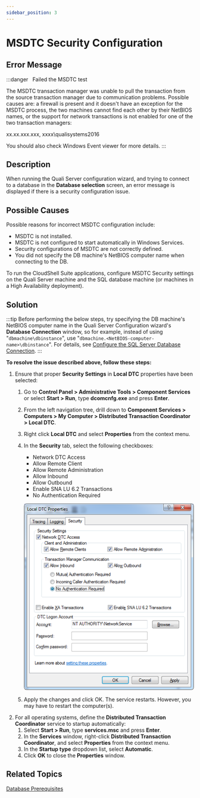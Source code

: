 ```yaml
---
sidebar_position: 3
---
```


# MSDTC Security Configuration

## Error Message

:::danger &nbsp;
Failed the MSDTC test

The MSDTC transaction manager was unable to pull the transaction from the source transaction manager due to communication problems. Possible causes are: a firewall is present and it doesn't have an exception for the MSDTC process, the two machines cannot find each other by their NetBIOS names, or the support for network transactions is not enabled for one of the two transaction managers:

xx.xx.xxx.xxx, xxxx\\qualisystems2016

You should also check Windows Event viewer for more details.
:::

## Description

When running the Quali Server configuration wizard, and trying to connect to a database in the **Database selection** screen, an error message is displayed if there is a security configuration issue.

## Possible Causes

Possible reasons for incorrect MSDTC configuration include:

- MSDTC is not installed.
- MSDTC is not configured to start automatically in Windows Services.
- Security configurations of MSDTC are not correctly defined.
- You did not specify the DB machine's NetBIOS computer name when connecting to the DB.

To run the CloudShell Suite applications, configure MSDTC Security settings on the Quali Server machine and the SQL database machine (or machines in a High Availability deployment).

## Solution

:::tip
Before performing the below steps, try specifying the DB machine's NetBIOS computer name in the Quali Server Configuration wizard's **Database Connection** window, so for example, instead of using "`dbmachine\dbinstance`", use "`dbmachine.<NetBIOS-computer-name>\dbinstance`". For details, see [Configure the SQL Server Database Connection](https://help.quali.com/Online%20Help/0.0/Portal/Content/IG/Configure%20CloudShell%20Products/cfg-db-conn-sql.htm).
:::

**To resolve the issue described above, follow these steps:**

1. Ensure that proper **Security Settings** in **Local DTC** properties have been selected:
    1. Go to **Control Panel > Administrative Tools > Component Services** or select **Start > Run**, type **dcomcnfg.exe** and press **Enter**.
    2. From the left navigation tree, drill down to **Component Services > Computers > My Computer > Distributed Transaction Coordinator > Local DTC**.
    3. Right click **Local DTC** and select **Properties** from the context menu.
    4. In the **Security** tab, select the following checkboxes:
        
        - Network DTC Access
        - Allow Remote Client
        - Allow Remote Administration
        - Allow Inbound
        - Allow Outbound
        - Enable SNA LU 6.2 Transactions
        - No Authentication Required
        
        ![](/Images/Troubleshoot/Known-upgrade-issues.png)
        
    5. Apply the changes and click OK. The service restarts. However, you may have to restart the computer(s).
2. For all operating systems, define the **Distributed Transaction Coordinator** service to startup automatically:
    1. Select **Start > Run**, type **services.msc** and press **Enter**.
    2. In the **Services** window, right-click **Distributed Transaction Coordinator**, and select **Properties** from the context menu.
    3. In the **Startup type** dropdown list, select **Automatic**.
    4. Click **OK** to close the **Properties** window.

## Related Topics

[Database Prerequisites](../../install-configure/cs-system-requirements/database-prereq.md)
